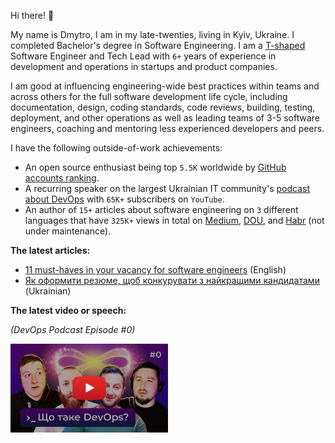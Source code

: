 Hi there! 👋

My name is Dmytro, I am in my late-twenties, living in Kyiv, Ukraine. I completed Bachelor's degree in Software 
Engineering. I am a [T-shaped](https://en.wikipedia.org/wiki/T-shaped_skills) Software Engineer and Tech Lead
with `6+` years of experience in development and operations in startups and product companies.

I am good at influencing engineering-wide best practices within teams and across others for the full software 
development life cycle, including documentation, design, coding standards, code reviews, building, testing, deployment, 
and other operations as well as leading teams of 3-5 software engineers, coaching and mentoring less experienced 
developers and peers.

I have the following outside-of-work achievements:

* An open source enthusiast being top `5.5K` worldwide by 
  [GitHub accounts ranking](http://159.100.250.9/users/search?login=dmytrostriletskyi). 
* A recurring speaker on the largest Ukrainian IT community's 
  [podcast about DevOps](https://www.youtube.com/playlist?list=PLwj_3ikgO3CLZM1Jm_n5gw2CcoKMaKgD5) 
  with `65K+` subscribers on `YouTube`. 
* An author of `15+` articles about software engineering on `3` different languages that have `325K+` views in total on 
  [Medium](https://dmytrostriletskyi.medium.com), [DOU](https://dou.ua/users/dmytrostriletskyi/articles), and 
  [Habr](https://habr.com/ru/users/dmytrostriletskyi/posts) (not under maintenance).

**The latest articles:**

* [11 must-haves in your vacancy for software engineers](https://dmytrostriletskyi.medium.com/11-must-haves-in-your-vacancy-for-software-engineers-b9396ef24f49) (English)
* [Як оформити резюме, щоб конкурувати з найкращими кандидатами](https://dou.ua/lenta/columns/perfect-resume-for-developer) (Ukrainian)

**The latest video or speech:**

*(DevOps Podcast Episode #0)*

<a href="https://www.youtube.com/watch?v=pocI7wSNFVI&list=PLwj_3ikgO3CLZM1Jm_n5gw2CcoKMaKgD5">
  <img src="latest_speech_video_screenshoot.png" align="left" width="50%">
</a>
